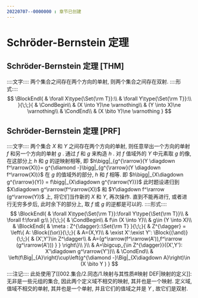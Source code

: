 ```yaml
---
20220707--0000000 : 章节已创建
---
```

# Schröder-Bernstein 定理
## Schröder-Bernstein 定理 [THM]
::::文字::::
两个集合之间存在两个方向的单射, 则两个集合之间存在双射. 
::::形式::::
$$
\BlockEndl{
    & \forall X\type{\Set{\rm T}}:\\
    & \forall Y\type{\Set{\rm T}}:\\
}{\;\;}{
    & \CondBegin\\
    & (X \into Y)\ne \varnothing\\
    & (Y \into X)\ne \varnothing\\
    & \CondEnd\\
    & (X \bito Y)\ne \varnothing
}
$$
## Schröder-Bernstein 定理 [PRF]
::::文字::::
两个集合 $X$ 和 $Y$ 之间存在两个方向的单射, 则任意举出一个方向的单射 $f$ 和另一个方向的单射 $g$ . 通过 $f$ 和 $g$ 来构造 $h$ . 
对 $f$ 值域外的 $Y$ 中元素取 $g$ 的像, 在这部分上 $h$ 和 $g$ 的逆映射相等, 即 $h\bigg|_{g^{\rarrow}(Y \diagdown f^\rarrow(X))}= g^{\diamond -}\bigg|_{g^{\rarrow}(Y \diagdown f^\rarrow(X))}$
在 $g$ 的值域外的部分, $h$ 和 $f$ 相等. 即 $h\bigg|_{X\diagdown g^{\rarrow}(Y)} = f\bigg|_{X\diagdown g^{\rarrow(Y)}}$ 
此时题设递归到 $X\diagdown g^\rarrow(f^\rarrow(X))$ 和 $Y\diagdown f^\rarrow (g^\rarrow(Y))$ 上, 将它们当作新的 $X$ 和 $Y$, 再次操作. 
直到不能再进行, 或者进行无穷多步后, 此时余下的部分上, 取 $f$ 或 $g$ 的逆都是可以的. 
::::形式::::
$$
\BlockEndl{
    & \forall X\type{\Set{\rm T}}:\forall Y\type{\Set{\rm T}}\\
    & \forall f:\forall g:\\
}{\;\;}{
    & \CondBegin\\
    & f\in (X \into Y)\\
    & g\in (Y \into X)\\
    & \BlockEndl{
        & \meta : Z^{\dagger}::\Set{\rm T}
    }{\;\;}{
        & Z^{\dagger} = \left\{
            A: \Block{(\or)}{\;\;}{
                & A=(X,Y)\\
                & \exist X':\exist Y': \Block{(\and)}{\;\;}{
                    & (X',Y')\in Z^\dagger\\
                    & A=(g^\rarrow(f^\rarrow(A')),f^\rarrow (g^\rarrow(A'))) 
                }
            }
        \right\}\\
    }\\
    & A=\bigcup_{\in Z^{\dagger}}((X',Y'): X'\diagdown g^\rarrow(Y'))\\
    & \CondEnd\\
    & \left(f\Big|_{A}\right)\cup\left(g^{\diamond -}\Big|_{X\diagdown A}\right)\in (X \bito Y )
}
$$
::::注记::::
此处使用了[[002.集合/2.同态/1.映射与其性质#映射 DEF|映射的定义]]: 无非是一些元组的集合, 因此两个定义域不相交的映射, 其并也是一个映射. 
定义域, 值域不相交的单射, 其并也是一个单射, 并且它们的值域之并是 $Y$ , 故它们是双射. 
